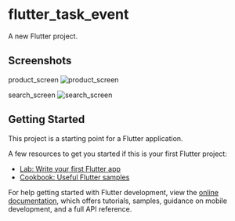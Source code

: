 # flutter_task_event

A new Flutter project.

## Screenshots

product_screen
![product_screen](https://github.com/user-attachments/assets/aa3c706a-909c-49ee-a9c7-3f55bafda11a)

search_screen
![search_screen](https://github.com/user-attachments/assets/0fee118e-5ba2-43c0-b66a-50c48340f2ed)


## Getting Started

This project is a starting point for a Flutter application.

A few resources to get you started if this is your first Flutter project:

- [Lab: Write your first Flutter app](https://docs.flutter.dev/get-started/codelab)
- [Cookbook: Useful Flutter samples](https://docs.flutter.dev/cookbook)

For help getting started with Flutter development, view the
[online documentation](https://docs.flutter.dev/), which offers tutorials,
samples, guidance on mobile development, and a full API reference.
